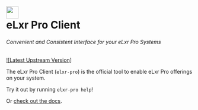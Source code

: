 <h1>
  <a href="https://elxr.pro" target="_blank">
    <img src="https://elxr.org/images/eLxr_logo-06-new.png" width="33"/>
  </a>
  <br>
  eLxr Pro Client
</h1>

###### Convenient and Consistent Interface for your eLxr Pro Systems
[![Latest Upstream Version]](https://gitlab.com/elxrpro/subscription_services/elxr-pro)
<br/>

The eLxr Pro Client (`elxr-pro`) is the official tool to enable eLxr Pro offerings on your system.


Try it out by running `elxr-pro help`!

Or [check out the docs](https://elxr.pro).

